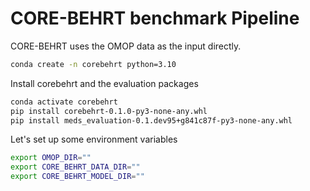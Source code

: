 # CORE-BEHRT benchmark Pipeline
CORE-BEHRT uses the OMOP data as the input directly.

```bash
conda create -n corebehrt python=3.10
```
Install corebehrt and the evaluation packages
```bash
conda activate corebehrt
pip install corebehrt-0.1.0-py3-none-any.whl
pip install meds_evaluation-0.1.dev95+g841c87f-py3-none-any.whl
```

Let's set up some environment variables
```bash
export OMOP_DIR=""
export CORE_BEHRT_DATA_DIR=""
export CORE_BEHRT_MODEL_DIR=""
```